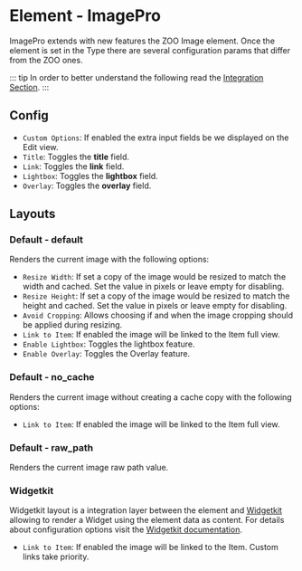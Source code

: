# Element - ImagePro

ImagePro extends with new features the ZOO Image element. Once the element is set in the Type there are several configuration params that differ from the ZOO ones.

::: tip
In order to better understand the following read the [Integration Section](./integration.md).
:::

## Config

- `Custom Options`: If enabled the extra input fields be we displayed on the Edit view.
- `Title`: Toggles the **title** field.
- `Link`: Toggles the **link** field.
- `Lightbox`: Toggles the **lightbox** field.
- `Overlay`: Toggles the **overlay** field.

## Layouts

### Default - default

Renders the current image with the following options:

- `Resize Width`: If set a copy of the image would be resized to match the width and cached. Set the value in pixels or leave empty for disabling.
- `Resize Height`: If set a copy of the image would be resized to match the height and cached. Set the value in pixels or leave empty for disabling.
- `Avoid Cropping`: Allows choosing if and when the image cropping should be applied during resizing.
- `Link to Item`: If enabled the image will be linked to the Item full view.
- `Enable Lightbox`: Toggles the lightbox feature.
- `Enable Overlay`: Toggles the Overlay feature.

### Default - no_cache

Renders the current image without creating a cache copy with the following options:

- `Link to Item`: If enabled the image will be linked to the Item full view.

### Default - raw_path

Renders the current image raw path value.

### Widgetkit

Widgetkit layout is a integration layer between the element and [Widgetkit](http://yootheme.com/widgetkit) allowing to render a Widget using the element data as content. For details about configuration options visit the [Widgetkit documentation](https://yootheme.com/support/widgetkit/).

- `Link to Item`: If enabled the image will be linked to the Item. Custom links take priority.

